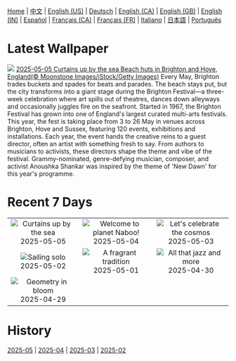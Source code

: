 [Home](../README.md) | [中文](zh-CN.md) | [English (US)](en-US.md) | [Deutsch](de-DE.md) | [English (CA)](en-CA.md) | [English (GB)](en-GB.md) | [English (IN)](en-IN.md) | [Español](es-ES.md) | [Français (CA)](fr-CA.md) | [Français (FR)](fr-FR.md) | [Italiano](it-IT.md) | [日本語](ja-JP.md) | [Português](pt-BR.md)

# Latest Wallpaper
![](https://www.bing.com/th?id=OHR.BrightonFestival2025_EN-GB9227579915_UHD.jpg)
[2025-05-05 Curtains up by the sea Beach huts in Brighton and Hove, England(© Moonstone Images/iStock/Getty Images)](https://www.bing.com/th?id=OHR.BrightonFestival2025_EN-GB9227579915_UHD.jpg)
Every May, Brighton trades buckets and spades for beats and parades. The beach stays put, but the city transforms into a giant stage during the Brighton Festival—a three-week celebration where art spills out of theatres, dances down alleyways and occasionally juggles fire on the seafront. Started in 1967, the Brighton Festival has grown into one of England's largest curated multi-arts festivals. This year, the fest is taking place from 3 to 26 May in venues across Brighton, Hove and Sussex, featuring 120 events, exhibitions and installations. Each year, the event hands the creative reins to a guest director, often an artist with something fresh to say. From authors to musicians to activists, these directors shape the theme and vibe of the festival. Grammy-nominated, genre-defying musician, composer, and activist Anoushka Shankar was inspired by the theme of 'New Dawn' for this year's programme.

# Recent 7 Days
|  |  |  |
|:---:|:---:|:---:|
| ![](https://www.bing.com/th?id=OHR.BrightonFestival2025_EN-GB9227579915_400x240.jpg "Curtains up by the sea") 2025-05-05 | ![](https://www.bing.com/th?id=OHR.SevilleNaboo_EN-GB9843700805_400x240.jpg "Welcome to planet Naboo!") 2025-05-04 | ![](https://www.bing.com/th?id=OHR.ArchesGalaxy_EN-GB3402491515_400x240.jpg "Let's celebrate the cosmos") 2025-05-03 |
| ![](https://www.bing.com/th?id=OHR.BrazilHeron_EN-GB3243894936_400x240.jpg "Sailing solo") 2025-05-02 | ![](https://www.bing.com/th?id=OHR.PinkPlumeria_EN-GB9432400887_400x240.jpg "A fragrant tradition") 2025-05-01 | ![](https://www.bing.com/th?id=OHR.ColtraneBand_EN-GB9213132534_400x240.jpg "All that jazz and more") 2025-04-30 |
| ![](https://www.bing.com/th?id=OHR.GardensVillandry_EN-GB9000201088_400x240.jpg "Geometry in bloom") 2025-04-29 |  |  |

# History
[2025-05](../archives/wallpaper/en-GB/w_2025_05.md) | [2025-04](../archives/wallpaper/en-GB/w_2025_04.md) | [2025-03](../archives/wallpaper/en-GB/w_2025_03.md) | [2025-02](../archives/wallpaper/en-GB/w_2025_02.md)
